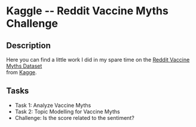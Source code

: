 # Kaggle -- Reddit Vaccine Myths Challenge

## Description

Here you can find a little work I did in my spare time on the [Reddit Vaccine Myths Dataset](https://www.kaggle.com/gpreda/reddit-vaccine-myths/)  
from [Kagge](https://www.kaggle.com).

## Tasks

- Task 1: Analyze Vaccine Myths
- Task 2: Topic Modelling for Vaccine Myths
- Challenge: Is the score related to the sentiment?
